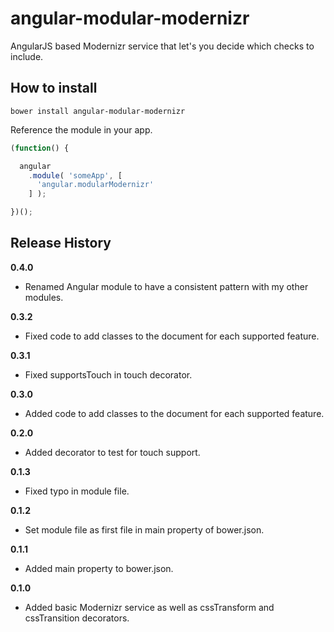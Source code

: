 # angular-modular-modernizr
AngularJS based Modernizr service that let's you decide which checks to include.


## How to install

```
bower install angular-modular-modernizr
```

Reference the module in your app.

```javascript
(function() {

  angular
    .module( 'someApp', [
      'angular.modularModernizr'
    ] );

})();
```

## Release History

__0.4.0__

  * Renamed Angular module to have a consistent pattern with my other modules.

__0.3.2__

  * Fixed code to add classes to the document for each supported feature.

__0.3.1__

  * Fixed supportsTouch in touch decorator.

__0.3.0__

  * Added code to add classes to the document for each supported feature.

__0.2.0__

  * Added decorator to test for touch support.

__0.1.3__

  * Fixed typo in module file.

__0.1.2__

  * Set module file as first file in main property of bower.json.

__0.1.1__

  * Added main property to bower.json.

__0.1.0__

  * Added basic Modernizr service as well as cssTransform and cssTransition decorators.